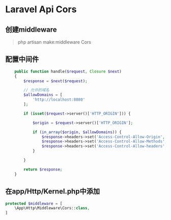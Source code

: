 Laravel Api Cors
================

## 创建middleware
> php artisan make:middleware Cors

## 配置中间件
```php
    public function handle($request, Closure $next)
    {
        $response = $next($request);

        // 允许的域名
        $allowDomains = [
            'http://localhost:8080'
        ];

        if (isset($request->server()['HTTP_ORIGIN'])) {

            $origin = $request->server()['HTTP_ORIGIN'];

            if (in_array($origin, $allowDomains)) {
                $response->headers->set('Access-Control-Allow-Origin', $origin);
                $response->headers->set('Access-Control-Allow-Methods', 'OPTIONS,POST,GET,PUT,DELETE');
                $response->headers->set('Access-Control-Allow-headers', 'X-Requested-With, Origin, Accept, Content-Type, Authorization');
            }

        }

        return $response;
    }
```


## 在app/Http/Kernel.php中添加
```php
protected $middleware = [
    \App\Http\Middleware\Cors::class,
]
```
